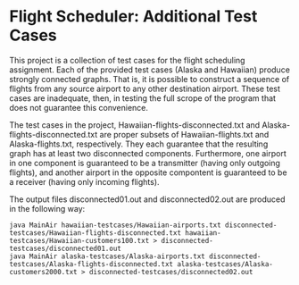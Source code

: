 Flight Scheduler: Additional Test Cases
=======================================

This project is a collection of test cases for the flight scheduling assignment.  Each of the provided test cases (Alaska and Hawaiian) produce strongly connected graphs.  That is, it is possible to construct a sequence of flights from any source airport to any other destination airport.  These test cases are inadequate, then, in testing the full scrope of the program that does not guarantee this convenience.

The test cases in the project, Hawaiian-flights-disconnected.txt and Alaska-flights-disconnected.txt are proper subsets of Hawaiian-flights.txt and Alaska-flights.txt, respectively.  They each guarantee that the resulting graph has at least two disconnected components.  Furthermore, one airport in one component is guaranteed to be a transmitter (having only outgoing flights), and another airport in the opposite compontent is guaranteed to be a receiver (having only incoming flights).

The output files disconnected01.out and disconnected02.out are produced in the following way:

    java MainAir hawaiian-testcases/Hawaiian-airports.txt disconnected-testcases/Hawaiian-flights-disconnected.txt hawaiian-testcases/Hawaiian-customers100.txt > disconnected-testcases/disconnected01.out
    java MainAir alaska-testcases/Alaska-airports.txt disconnected-testcases/Alaska-flights-disconnected.txt alaska-testcases/Alaska-customers2000.txt > disconnected-testcases/disconnected02.out
